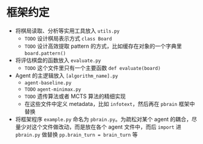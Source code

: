 # 框架约定

- 将棋局读取、分析等实用工具放入 `utils.py` 
  - `TODO` 设计棋局表示方式 `class Board`
  - `TODO` 设计高效提取 pattern 的方式，比如缓存在对象的一个字典里 `board.pattern()`
- 将评估棋盘的函数放入 `evaluate.py`
  - `TODO` 这个文件里只有一个主要函数 `def evaluate(board)`
- Agent 的主逻辑放入 `[algorithm_name].py`
  - `agent-baseline.py`
  - `TODO` `agent-minimax.py`
  - `TODO` 遗传算法或者 MCTS 算法的精细实现
  - 在这些文件中定义 metadata，比如 `infotext`，然后再在 `pbrain` 框架中替换
- 将框架程序 `example.py` 命名为 `pbrain.py`。为疏松对某个 agent 的耦合，尽量少对这个文件做改动，而是放在各个 agent 文件中，而后 `import` 进 `pbrain.py` 做替换 `pp.brain_turn = brain_turn` 等
